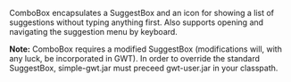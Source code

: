 ComboBox encapsulates a SuggestBox and an icon for showing a list of suggestions without typing anything first. Also supports opening and navigating the suggestion menu by keyboard.

**Note:** ComboBox requires a modified SuggestBox (modifications will, with any luck, be incorporated in GWT). In order to override the standard SuggestBox, simple-gwt.jar must preceed gwt-user.jar in your classpath.